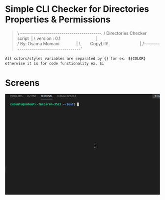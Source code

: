 
# Simple CLI Checker for Directories Properties &amp; Permissions


>   &#92; -----------------------------------------.
>   /   Directories Checker script&nbsp;      |
>   &#92;   version :   0.1&nbsp;&nbsp;&nbsp;&nbsp;&nbsp;&nbsp;&nbsp;&nbsp;&nbsp;&nbsp;&nbsp;&nbsp;&nbsp;&nbsp;&nbsp;&nbsp;&nbsp;&nbsp;&nbsp;&nbsp;&nbsp;&nbsp;&nbsp;&nbsp;&nbsp;&nbsp;&nbsp;&nbsp;&nbsp;|    
>   /   By: Osama Momani&nbsp;&nbsp;&nbsp;&nbsp;&nbsp;&nbsp;&nbsp;&nbsp;&nbsp;&nbsp;&nbsp;&nbsp;&nbsp;&nbsp;|
>   &#92;  &nbsp;&nbsp;&nbsp;&nbsp; &nbsp;&nbsp;CopyLift!                       &nbsp;&nbsp;&nbsp;&nbsp;&nbsp;&nbsp;&nbsp;&nbsp;&nbsp;&nbsp;&nbsp;&nbsp;&nbsp;&nbsp;&nbsp;&nbsp;&nbsp;&nbsp;&nbsp;&nbsp;&nbsp;&nbsp;&nbsp;&nbsp;&nbsp;|
>   /----------------------------------------'

    All colors/styles variables are separated by {} for ex. ${COLOR}	
    otherwise it is for code functionality ex. $i
    
# Screens

![](ScreenShoot.gif)
